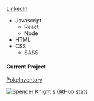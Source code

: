 [LinkedIn](bit.ly/3zCZQoU)


- Javascript 
  - React
  - Node
- HTML
- CSS
  - SASS

#### Current Project
[PokeInventory](https://github.com/maryPopplns/inventory_application)

[![Spencer Knight's GitHub stats](https://github-readme-stats.vercel.app/api?username=maryPopplns&hide=stars,issues,contribs)](https://github.com/anuraghazra/github-readme-stats)
